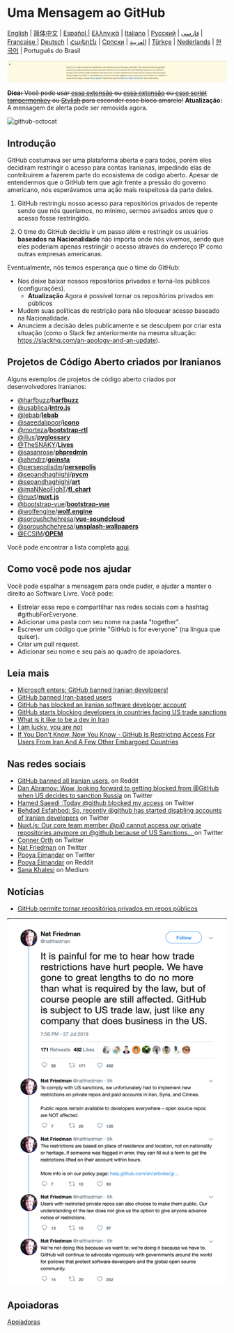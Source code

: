 # Uma Mensagem ao GitHub

[English](./README.md) | [简体中文](./README-CN.md) | [Español ](./README-ES.md) | [Ελληνικά](./README-GR.md) | [Italiano](./README-IT.md) | [Русский](./README-RU.md) | [فارسی](./README-PER.md) | [Française ](./README-FR.md) | [Deutsch](./README-DE.md) | [Հայերէն](./README-HY.md) | [Српски](./README-SR.md) | [العربية](./README-AR.md) | [Türkçe](./README-TR.md) | [Nederlands](./README-NL.md) | [한국어](./README-KO.md) | Português do Brasil

![alt text](./message.png)

~~**Dica:** Você pode usar [essa extensão](https://github.com/JafarAkhondali/remove-github-restrictions-message) ou [essa extensão](https://github.com/MohamadKh75/ShutHub) ou [esse script tampermonkey](https://gist.github.com/HirbodBehnam/2e079e187be0b1b6a6bcb734ed88474e) ou [Stylish](https://userstyles.org/styles/173827/hide-github-warning) para esconder esse bloco amarelo!~~
**Atualização:** A mensagem de alerta pode ser removida agora.

![github-octocat](https://user-images.githubusercontent.com/16706911/61997137-7aa7df00-b0b2-11e9-97f1-f452855fe21c.png)

## Introdução


GitHub costumava ser uma plataforma aberta e para todos, porém eles decidiram restringir o acesso para contas Iranianas, impedindo elas de contribuirem a fazerem parte do ecosistema de código aberto. Apesar de entendermos que o GitHub tem que agir frente a pressão do governo americano, nós esperávamos uma ação mais respeitosa da parte deles.

1. GitHub restringiu nosso acesso para repositórios privados de repente sendo que nós queríamos, no mínimo, sermos avisados antes que o acesso fosse restringido.

2. O time do GitHub decidiu ir um passo além e restringir os usuários **baseados na Nacionalidade** não importa onde nós vivemos, sendo que eles poderiam apenas restringir o acesso através do endereço IP como outras empresas americanas.

Eventualmente, nós temos esperança que o time do GitHub:

- Nos deixe baixar nossos repositórios privados e torná-los públicos (configurações).
    - **Atualização** Agora é possível tornar os repositórios privados em públicos
- Mudem suas políticas de restrição para não bloquear acesso baseado na Nacionalidade.
- Anunciem a decisão deles publicamente e se desculpem por criar esta situação (como o Slack fez anteriormente na mesma situação: https://slackhq.com/an-apology-and-an-update).

## Projetos de Código Aberto criados por Iranianos

Alguns exemplos de projetos de código aberto criados por desenvolvedores Iranianos:

- [@harfbuzz](https://github.com/harfbuzz)/[**harfbuzz**](https://github.com/harfbuzz/harfbuzz)
- [@usablica](https://github.com/usablica)/[**intro.js**](https://github.com/usablica/intro.js)
- [@lebab](https://github.com/lebab)/[**lebab**](https://github.com/lebab/lebab)
- [@saeedalipoor](https://github.com/saeedalipoor)/[**icono**](https://github.com/saeedalipoor/icono)
- [@morteza](https://github.com/morteza)/[**bootstrap-rtl**](https://github.com/morteza/bootstrap-rtl)
- [@ilius](https://github.com/ilius)/[**pyglossary**](https://github.com/ilius/pyglossary)
- [@TheSNAKY](https://github.com/TheSNAKY)/[**Lives**](https://github.com/TheSNAKY/Lives)
- [@sasanrose](https://github.com/sasanrose)/[**phpredmin**](https://github.com/sasanrose/phpredmin)
- [@ahmdrz](https://github.com/ahmdrz)/[**goinsta**](https://github.com/ahmdrz/goinsta)
- [@persepolisdm](https://github.com/persepolisdm)/[**persepolis**](https://github.com/persepolisdm/persepolis)
- [@sepandhaghighi](https://github.com/sepandhaghighi)/[**pycm**](https://github.com/sepandhaghighi/pycm)
- [@sepandhaghighi](https://github.com/sepandhaghighi)/[**art**](https://github.com/sepandhaghighi/art)
- [@imaNNeoFighT](https://github.com/imaNNeoFighT)/[**fl_chart**](https://github.com/imaNNeoFighT/fl_chart)
- [@nuxt](https://github.com/nuxt)/[**nuxt.js**](https://github.com/nuxt/nuxt.js)
- [@bootstrap-vue](https://github.com/bootstrap-vue)/[**bootstrap-vue**](https://github.com/bootstrap-vue/bootstrap-vue)
- [@wolfengine](https://github.com/wolfengine)/[**wolf.engine**](https://github.com/wolfengine/wolf.engine)
- [@soroushchehresa](https://github.com/soroushchehresa)/[**vue-soundcloud**](https://github.com/soroushchehresa/vue-soundcloud)
- [@soroushchehresa](https://github.com/soroushchehresa)/[**unsplash-wallpapers**](https://github.com/soroushchehresa/unsplash-wallpapers)
- [@ECSIM](https://github.com/ECSIM)/[**OPEM**](https://github.com/ECSIM/opem)

Você pode encontrar a lista completa [aqui](https://github.com/mohebifar/made-in-iran).

## Como você pode nos ajudar

Você pode espalhar a mensagem para onde puder, e ajudar a manter o direito ao Software Livre.
Você pode:

- Estrelar esse repo e compartilhar nas redes sociais com a hashtag #githubForEveryone.
- Adicionar uma pasta com seu nome na pasta "together".
- Escrever um código que printe "GitHub is for everyone" (na língua que quiser).
- Criar um pull request.
- Adicionar seu nome e seu país ao quadro de apoiadores.

## Leia mais

- [Microsoft enters: GitHub banned Iranian developers!](https://medium.com/@d.aliyamini/microsoft-enters-github-banned-iranian-developers-843f7c60a146)
- [GitHub banned Iran-based users](https://financialtribune.com/articles/sci-tech/99111/github-bans-iran-based-users)
- [GitHub has blocked an Iranian software developer account](https://hub.packtpub.com/github-has-blocked-an-iranian-software-developers-account)
- [GitHub starts blocking developers in countries facing US trade sanctions](https://www.zdnet.com/article/github-starts-blocking-developers-in-countries-facing-us-trade-sanctions)
- [What is it like to be a dev in Iran](https://shahinsorkh.ir/2019/07/20/how-is-it-like-to-be-a-dev-in-iran)
- [I am lucky, you are not](https://dev.to/jeromegamez/i-am-lucky-you-are-not-2eco)
- [If You Don't Know, Now You Know - GitHub Is Restricting Access For Users From Iran And A Few Other Embargoed Countries](https://dev.to/mjraadi/if-you-don-t-know-now-you-know-github-is-restricting-access-for-users-from-iran-and-a-few-other-embargoed-countries-5ga9)

## Nas redes sociais

- [GitHub banned all Iranian users.](https://www.reddit.com/r/programming/comments/ciey8g/github_banned_all_iranian_users_our_accounts_are/) on Reddit
- [Dan Abramov: Wow, looking forward to getting blocked from @GitHub when US decides to sanction Russia](https://twitter.com/dan_abramov/status/1154869188672086019?s=19) on Twitter
- [Hamed Saeedi :Today @github blocked my access](https://twitter.com/Hamed/status/1154268514074660864?s=19) on Twitter
- [Behdad Esfahbod: So, recently @github has started disabling accounts of Iranian developers](https://twitter.com/behdadesfahbod/status/1154755351092158465?s=19) on Twitter
- [Nuxt.js: Our core team member @_pi0_ cannot access our private repositories anymore on @github because of US Sanctions...
  ](https://t.co/4FiLexH9Mf) on Twitter
- [Conner Orth](https://twitter.com/conner_orth/status/1154723522729709568) on Twitter
- [Nat Friedman](https://twitter.com/natfriedman/status/1155311121038864384) on Twitter
- [Pooya Eimandar](https://twitter.com/_poei/status/1154994262884454400) on Twitter
- [Pooya Eimandar](https://www.reddit.com/r/github/comments/cirde7/ive_been_paid_github_for_more_than_three_years/?st=jympkq19&sh=df5e5410) on Reddit
- [Sana Khalesi](https://medium.com/@khalesic/github-the-largest-developer-communities-from-every-corner-of-the-globe-but-iran-804c05a991df) on Medium

## Notícias

- [GitHub permite tornar repositórios privados em repos públicos](https://github.com/1995parham/github-do-not-ban-us/issues/666)

![nat-friedman](nat-friedman.png)

## Apoiadoras
[Apoiadoras](README.md#Supporters)
